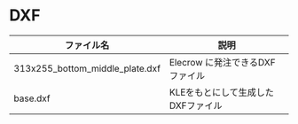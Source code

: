 # DXF

| ファイル名                      | 説明                               |
|---------------------------------|------------------------------------|
| 313x255_bottom_middle_plate.dxf | Elecrow に発注できるDXFファイル    |
| base.dxf                        | KLEをもとにして生成したDXFファイル |
